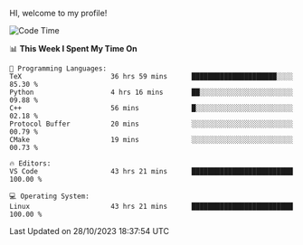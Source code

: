 HI, welcome to my profile!
<!--START_SECTION:waka-->
![Code Time](http://img.shields.io/badge/Code%20Time-1%2C769%20hrs%2045%20mins-blue)

📊 **This Week I Spent My Time On** 

```text
💬 Programming Languages: 
TeX                      36 hrs 59 mins      █████████████████████░░░░   85.30 % 
Python                   4 hrs 16 mins       ██░░░░░░░░░░░░░░░░░░░░░░░   09.88 % 
C++                      56 mins             █░░░░░░░░░░░░░░░░░░░░░░░░   02.18 % 
Protocol Buffer          20 mins             ░░░░░░░░░░░░░░░░░░░░░░░░░   00.79 % 
CMake                    19 mins             ░░░░░░░░░░░░░░░░░░░░░░░░░   00.73 % 

🔥 Editors: 
VS Code                  43 hrs 21 mins      █████████████████████████   100.00 % 

💻 Operating System: 
Linux                    43 hrs 21 mins      █████████████████████████   100.00 % 
```


 Last Updated on 28/10/2023 18:37:54 UTC
<!--END_SECTION:waka-->
